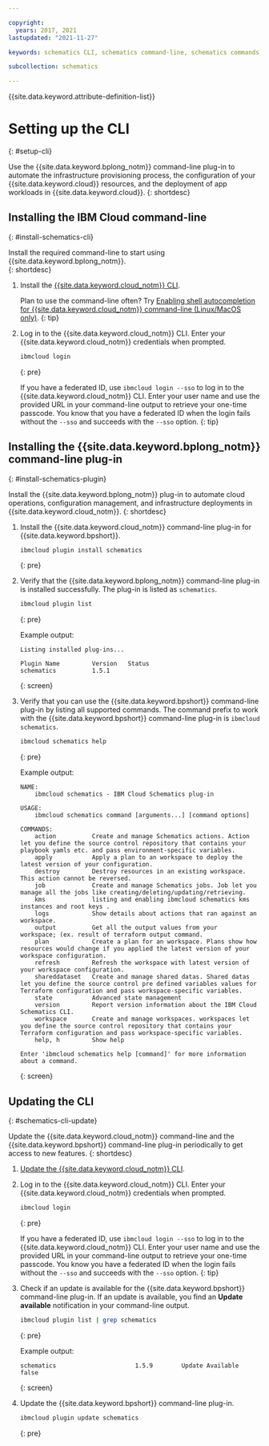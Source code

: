 ```yaml
---

copyright:
  years: 2017, 2021
lastupdated: "2021-11-27"

keywords: schematics CLI, schematics command-line, schematics commands, terraform commands, terraform CLI, setting up schematics CLI, cli

subcollection: schematics

---
```


{{site.data.keyword.attribute-definition-list}}

# Setting up the CLI 
{: #setup-cli}

Use the {{site.data.keyword.bplong_notm}} command-line plug-in to automate the infrastructure provisioning process, the configuration of your {{site.data.keyword.cloud}} resources, and the deployment of app workloads in {{site.data.keyword.cloud}}. 
{: shortdesc}


## Installing the IBM Cloud command-line 
{: #install-schematics-cli}

Install the required command-line to start using {{site.data.keyword.bplong_notm}}.  
{: shortdesc}

1. Install the [{{site.data.keyword.cloud_notm}} CLI](/docs/cli?topic=cli-getting-started). 

    Plan to use the command-line often? Try [Enabling shell autocompletion for {{site.data.keyword.cloud_notm}} command-line (Linux/MacOS only)](/docs/cli?topic=cli-shell-autocomplete#shell-autocomplete-linux).
    {: tip}

2. Log in to the {{site.data.keyword.cloud_notm}} CLI. Enter your {{site.data.keyword.cloud_notm}} credentials when prompted.
    ```sh
    ibmcloud login
    ```
    {: pre}

    If you have a federated ID, use `ibmcloud login --sso` to log in to the {{site.data.keyword.cloud_notm}} CLI. Enter your user name and use the provided URL in your command-line output to retrieve your one-time passcode. You know that you have a federated ID when the login fails without the `--sso` and succeeds with the `--sso` option.
    {: tip}

## Installing the {{site.data.keyword.bplong_notm}} command-line plug-in
{: #install-schematics-plugin}

Install the {{site.data.keyword.bplong_notm}} plug-in to automate cloud operations, configuration management, and infrastructure deployments in {{site.data.keyword.cloud_notm}}. 
{: shortdesc}

1. Install the {{site.data.keyword.cloud_notm}} command-line plug-in for {{site.data.keyword.bpshort}}.

    ```sh
    ibmcloud plugin install schematics
    ```
    {: pre}

2. Verify that the {{site.data.keyword.bplong_notm}} command-line plug-in is installed successfully. The plug-in is listed as `schematics`.

    ```sh
    ibmcloud plugin list
    ```
    {: pre}

    Example output:

    ```text
    Listing installed plug-ins...

    Plugin Name         Version   Status        
    schematics          1.5.1     
    ```
    {: screen}

3. Verify that you can use the {{site.data.keyword.bpshort}} command-line plug-in by listing all supported commands. The command prefix to work with the {{site.data.keyword.bpshort}} command-line plug-in is `ibmcloud schematics`. 
    ```sh
    ibmcloud schematics help
    ```
    {: pre}

    Example output: 
    ```text
    NAME:
        ibmcloud schematics - IBM Cloud Schematics plug-in

    USAGE:
        ibmcloud schematics command [arguments...] [command options]

    COMMANDS:
        action          Create and manage Schematics actions. Action let you define the source control repository that contains your playbook yamls etc. and pass environment-specific variables.
        apply           Apply a plan to an workspace to deploy the latest version of your configuration.
        destroy         Destroy resources in an existing workspace. This action cannot be reversed.
        job             Create and manage Schematics jobs. Job let you manage all the jobs like creating/deleting/updating/retrieving.
        kms             listing and enabling ibmcloud schematics kms instances and root keys .
        logs            Show details about actions that ran against an workspace.
        output          Get all the output values from your workspace; (ex. result of terraform output command.
        plan            Create a plan for an workspace. Plans show how resources would change if you applied the latest version of your workspace configuration.
        refresh         Refresh the workspace with latest version of your workspace configuration.
        shareddataset   Create and manage shared datas. Shared datas let you define the source control pre defined variables values for Terraform configuration and pass workspace-specific variables.
        state           Advanced state management
        version         Report version information about the IBM Cloud Schematics CLI.
        workspace       Create and manage workspaces. workspaces let you define the source control repository that contains your Terraform configuration and pass workspace-specific variables.
        help, h         Show help

    Enter 'ibmcloud schematics help [command]' for more information about a command.

    ```
    {: screen}

## Updating the CLI
{: #schematics-cli-update}

Update the {{site.data.keyword.cloud_notm}} command-line and the {{site.data.keyword.bpshort}} command-line plug-in periodically to get access to new features. 
{: shortdesc}

1. [Update the {{site.data.keyword.cloud_notm}} CLI](/docs/cli?topic=cli-install-ibmcloud-cli#update-ibmcloud-cli). 

2. Log in to the {{site.data.keyword.cloud_notm}} CLI. Enter your {{site.data.keyword.cloud_notm}} credentials when prompted.

    ```sh
    ibmcloud login
    ```
    {: pre}

    If you have a federated ID, use `ibmcloud login --sso` to log in to the {{site.data.keyword.cloud_notm}} CLI. Enter your user name and use the provided URL in your command-line output to retrieve your one-time passcode. You know you have a federated ID when the login fails without the `--sso` and succeeds with the `--sso` option.
    {: tip}

3. Check if an update is available for the {{site.data.keyword.bpshort}} command-line plug-in. If an update is available, you find an **Update available** notification in your command-line output. 
    ```sh
    ibmcloud plugin list | grep schematics
    ```
    {: pre}

    Example output: 

    ```text
    schematics                      1.5.9        Update Available           false
    ```
    {: screen}

4. Update the {{site.data.keyword.bpshort}} command-line plug-in. 

    ```sh
    ibmcloud plugin update schematics
    ```
    {: pre}


